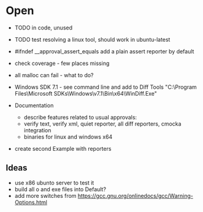 # Open

* TODO in code, unused
* TODO test resolving a linux tool, should work in ubuntu-latest
* #ifndef __approval_assert_equals add a plain assert reporter by default
* check coverage - few places missing
* all malloc can fail - what to do?

* Windows SDK 7.1 - see command line and add to Diff Tools
  "C:\Program Files\Microsoft SDKs\Windows\v7.1\Bin\x64\WinDiff.Exe"

* Documentation

  * describe features related to usual approvals:
  * verify text, verify xml, quiet reporter, all diff reporters, cmocka integration
  * binaries for linux and windows x64

* create second Example with reporters

## Ideas

* use x86 ubunto server to test it
* build all o and exe files into Default?
* add more switches from https://gcc.gnu.org/onlinedocs/gcc/Warning-Options.html
